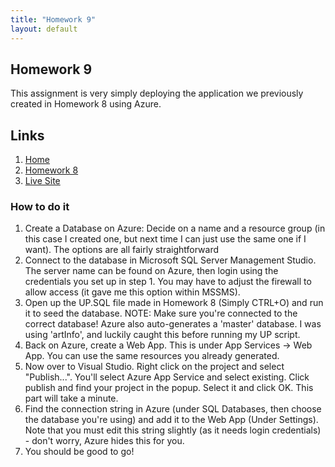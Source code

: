 ```yaml
---
title: "Homework 9"
layout: default
---
```


## Homework 9

This assignment is very simply deploying the application we previously created in Homework 8 using Azure.

## Links
1. [Home](https://ridethatcyclone.github.io)
2. [Homework 8](https://ridethatcyclone.github.io/CS460/HW8)
3. [Live Site](http://hornera-cs460hw89.azurewebsites.net/)

### How to do it

1. Create a Database on Azure: Decide on a name and a resource group (in this case I created one, but next time I can just use the same one if I want). The options are all fairly straightforward
2. Connect to the database in Microsoft SQL Server Management Studio. The server name can be found on Azure, then login using the credentials you set up in step 1. You may have to adjust the firewall to allow access (it gave me this option within MSSMS).
3. Open up the UP.SQL file made in Homework 8 (Simply CTRL+O) and run it to seed the database. NOTE: Make sure you're connected to the correct database! Azure also auto-generates a 'master' database. I was using 'artInfo', and luckily caught this before running my UP script.
4. Back on Azure, create a Web App. This is under App Services -> Web App. You can use the same resources you already generated.
5. Now over to Visual Studio. Right click on the project and select "Publish...". You'll select Azure App Service and select existing. Click publish and find your project in the popup. Select it and click OK. This part will take a minute.
6. Find the connection string in Azure (under SQL Databases, then choose the database you're using) and add it to the Web App (Under Settings). Note that you must edit this string slightly (as it needs login credentials) - don't worry, Azure hides this for you.
7. You should be good to go!
